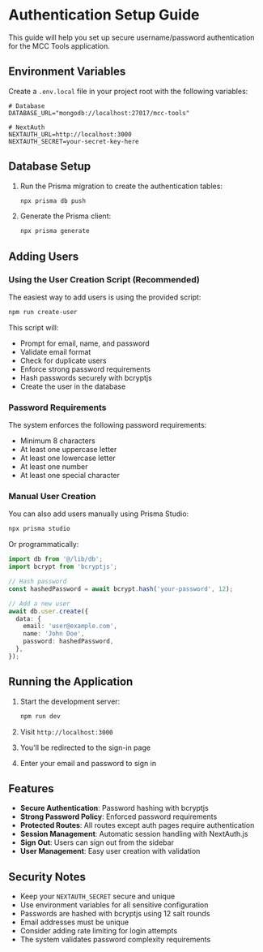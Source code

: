 # Authentication Setup Guide

This guide will help you set up secure username/password authentication for the MCC Tools application.

## Environment Variables

Create a `.env.local` file in your project root with the following variables:

```env
# Database
DATABASE_URL="mongodb://localhost:27017/mcc-tools"

# NextAuth
NEXTAUTH_URL=http://localhost:3000
NEXTAUTH_SECRET=your-secret-key-here
```

## Database Setup

1. Run the Prisma migration to create the authentication tables:

   ```bash
   npx prisma db push
   ```

2. Generate the Prisma client:
   ```bash
   npx prisma generate
   ```

## Adding Users

### Using the User Creation Script (Recommended)

The easiest way to add users is using the provided script:

```bash
npm run create-user
```

This script will:

- Prompt for email, name, and password
- Validate email format
- Check for duplicate users
- Enforce strong password requirements
- Hash passwords securely with bcryptjs
- Create the user in the database

### Password Requirements

The system enforces the following password requirements:

- Minimum 8 characters
- At least one uppercase letter
- At least one lowercase letter
- At least one number
- At least one special character

### Manual User Creation

You can also add users manually using Prisma Studio:

```bash
npx prisma studio
```

Or programmatically:

```typescript
import db from '@/lib/db';
import bcrypt from 'bcryptjs';

// Hash password
const hashedPassword = await bcrypt.hash('your-password', 12);

// Add a new user
await db.user.create({
  data: {
    email: 'user@example.com',
    name: 'John Doe',
    password: hashedPassword,
  },
});
```

## Running the Application

1. Start the development server:

   ```bash
   npm run dev
   ```

2. Visit `http://localhost:3000`
3. You'll be redirected to the sign-in page
4. Enter your email and password to sign in

## Features

- **Secure Authentication**: Password hashing with bcryptjs
- **Strong Password Policy**: Enforced password requirements
- **Protected Routes**: All routes except auth pages require authentication
- **Session Management**: Automatic session handling with NextAuth.js
- **Sign Out**: Users can sign out from the sidebar
- **User Management**: Easy user creation with validation

## Security Notes

- Keep your `NEXTAUTH_SECRET` secure and unique
- Use environment variables for all sensitive configuration
- Passwords are hashed with bcryptjs using 12 salt rounds
- Email addresses must be unique
- Consider adding rate limiting for login attempts
- The system validates password complexity requirements
